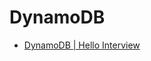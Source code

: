 # DynamoDB

- [DynamoDB | Hello Interview](https://www.hellointerview.com/learn/system-design/deep-dives/dynamodb)